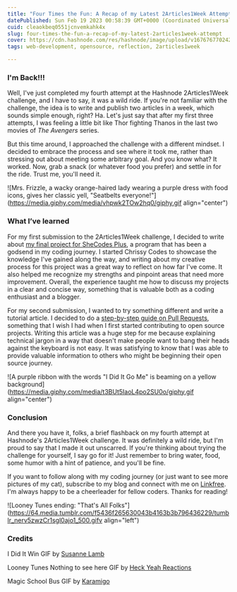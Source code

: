 ```yaml
---
title: "Four Times the Fun: A Recap of my Latest 2Articles1Week Attempt"
datePublished: Sun Feb 19 2023 00:58:39 GMT+0000 (Coordinated Universal Time)
cuid: cleaokbeq0551jcnvemkahk4x
slug: four-times-the-fun-a-recap-of-my-latest-2articles1week-attempt
cover: https://cdn.hashnode.com/res/hashnode/image/upload/v1676767702420/9aa4b167-66ce-442c-861b-6ff6b26422ec.png
tags: web-development, opensource, reflection, 2articles1week

---
```


### I'm Back!!!

Well, I've just completed my fourth attempt at the Hashnode 2Articles1Week challenge, and I have to say, it was a wild ride. If you're not familiar with the challenge, the idea is to write and publish two articles in a week, which sounds simple enough, right? Ha. Let's just say that after my first three attempts, I was feeling a little bit like Thor fighting Thanos in the last two movies of *The Avengers* series.

But this time around, I approached the challenge with a different mindset. I decided to embrace the process and see where it took me, rather than stressing out about meeting some arbitrary goal. And you know what? It worked. Now, grab a snack (or whatever food you prefer) and settle in for the ride. Trust me, you'll need it.

![Mrs. Frizzle, a wacky orange-haired lady wearing a purple dress with food icons, gives her classic yell, "Seatbelts everyone!"](https://media.giphy.com/media/vhpwk2TOw2hq0/giphy.gif align="center")

### What I’ve learned

For my first submission to the 2Articles1Week challenge, I decided to write about [my final project for SheCodes Plus](https://hashnode.com/post/cle7y1i3f064eznnv1r2y0yyd), a program that has been a godsend in my coding journey. I started Chrissy Codes to showcase the knowledge I've gained along the way, and writing about my creative process for this project was a great way to reflect on how far I've come. It also helped me recognize my strengths and pinpoint areas that need more improvement. Overall, the experience taught me how to discuss my projects in a clear and concise way, something that is valuable both as a coding enthusiast and a blogger.

For my second submission, I wanted to try something different and write a tutorial article. I decided to do a [step-by-step guide on Pull Requests](https://hashnode.com/draft/63edb60563413c0008ecda16), something that I wish I had when I first started contributing to open source projects. Writing this article was a huge step for me because explaining technical jargon in a way that doesn't make people want to bang their heads against the keyboard is not easy. It was satisfying to know that I was able to provide valuable information to others who might be beginning their open source journey.

![A purple ribbon with the words "I Did It Go Me"  is beaming on a yellow background](https://media.giphy.com/media/t3BUt5IaoL4po2SU0o/giphy.gif align="center")

### Conclusion

And there you have it, folks, a brief flashback on my fourth attempt at Hashnode's 2Articles1Week challenge. It was definitely a wild ride, but I'm proud to say that I made it out unscarred. If you're thinking about trying the challenge for yourself, I say go for it! Just remember to bring water, food, some humor with a hint of patience, and you'll be fine.

If you want to follow along with my coding journey (or just want to see more pictures of my cat), subscribe to my blog and connect with me on [Linkfree](https://linkfree.eddiehub.io/CBID2). I'm always happy to be a cheerleader for fellow coders. Thanks for reading!

![Looney Tunes ending: "That's All Folks"](https://64.media.tumblr.com/f5436f265630043b4163b3b796436229/tumblr_nerv5zwzCr1sgl0ajo1_500.gifv align="left")

### Credits

I Did It Win GIF by [Susanne Lamb](https://media.giphy.com/media/v1.Y2lkPTc5MGI3NjExMTgxYjcwYWZlZGY3YjI1Mjc5YjM3OWU3NDFiOTg5OWE4MTRkZjlkNCZjdD1n/t3BUt5IaoL4po2SU0o/giphy.gif)

Looney Tunes Nothing to see here GIF by [Heck Yeah Reactions](https://giphy.com/gifs/the-end-thats-all-folks-lD76yTC5zxZPG)

Magic School Bus GIF by [Karamigo](https://media.giphy.com/media/vhpwk2TOw2hq0/giphy.gif)